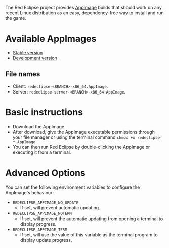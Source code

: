 The Red Eclipse project provides [AppImage](https://appimage.org) builds that should work on any recent Linux distribution as an easy, dependency-free way to install and run the game.

# Available AppImages
* [Stable version](https://redeclipse.net/appimage/stable)
* [Development version](https://redeclipse.net/appimage/master)

## File names
* Client: `redeclipse-<BRANCH>-x86_64.AppImage`.
* Server: `redeclipse-server-<BRANCH>-x86_64.AppImage`.

# Basic instructions
* Download the AppImage.
* After download, give the AppImage executable permissions through your file manager or using the terminal command `chmod +x redeclipse-*.AppImage`
* You can then run Red Eclipse by double-clicking the AppImage or executing it from a terminal.

# Advanced Options
You can set the following environment variables to configure the AppImage's behaviour:
* `REDECLIPSE_APPIMAGE_NO_UPDATE`
  * If set, will prevent automatic updating.
* `REDECLIPSE_APPIMAGE_NOTERM`
  * If set, will prevent the automatic updating from opening a terminal to display progress.
* `REDECLIPSE_APPIMAGE_TERM`
  * If set, will use the value of this variable as the terminal program to display update progress.

